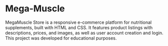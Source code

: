 # Mega-Muscle
MegaMuscle Store is a responsive e-commerce platform for nutritional supplements, built with HTML and CSS. It features product listings with descriptions, prices, and images, as well as user account creation and login. This project was developed for educational purposes.

